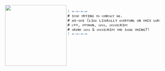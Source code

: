 <img align="left" height="200" src="https://64.media.tumblr.com/1c515c6b4e072c04e5ad3083d974b3fa/tumblr_pwlcr7YxJj1xvwkewo1_540.gifv"/>

```diff
! =-=-=-=
# sᴛᴏᴘ ᴛʀʏɪɴɢ ᴛᴏ ᴄᴏɴᴛᴀᴄᴛ ᴍᴇ.
# ᴍs-ᴅᴏs (ʟɪᴋᴇ ʟɪᴛᴇʀᴀʟʟʏ ᴇᴠᴇʀʏᴏɴᴇ ᴏɴ ᴛʜɪs ᴇᴀʀᴛʜ)
# ᴄ++, ᴘʏᴛʜᴏɴ, ᴊᴀᴠᴀ, ᴊᴀᴠᴀsᴄʀɪᴘᴛ
# ᴀʀᴇɴᴛ ᴊᴀᴠᴀ & ᴊᴀᴠᴀsᴄʀɪᴘᴛ ᴛʜᴇ sᴀᴍᴇ ᴛʜɪɴɢ?!
! =-=-=-=
```
